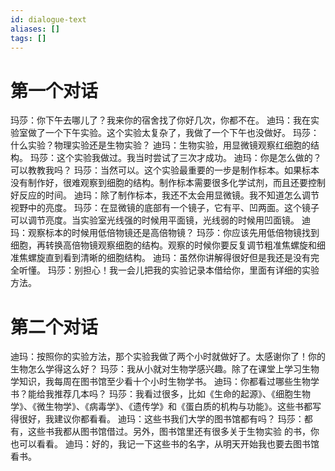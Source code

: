 ```yaml
---
id: dialogue-text
aliases: []
tags: []
---
```


# 第一个对话

玛莎：你下午去哪儿了？我来你的宿舍找了你好几次，你都不在。
迪玛：我在实验室做了一个下午实验。这个实验太复杂了，我做了一个下午也没做好。
玛莎：什么实验？物理实验还是生物实验？
迪玛：生物实验，用显微镜观察红细胞的结构。
玛莎：这个实验我做过。我当时尝试了三次才成功。
迪玛：你是怎么做的？可以教教我吗？
玛莎：当然可以。这个实验最重要的一步是制作标本。如果标本没有制作好，很难观察到细胞的结构。制作标本需要很多化学试剂，而且还要控制好反应的时间。
迪玛：除了制作标本，我还不太会用显微镜。我不知道怎么调节视野中的亮度。
玛莎：在显微镜的底部有一个镜子，它有平、凹两面。这个镜子可以调节亮度。当实验室光线强的时候用平面镜，光线弱的时候用凹面镜。
迪玛：观察标本的时候用低倍物镜还是高倍物镜？
玛莎：你应该先用低倍物镜找到细胞，再转换高倍物镜观察细胞的结构。观察的时候你要反复调节粗准焦螺旋和细准焦螺旋直到看到清晰的细胞结构。
迪玛：虽然你讲解得很好但是我还是没有完全听懂。
玛莎：别担心！我一会儿把我的实验记录本借给你，里面有详细的实验方法。

# 第二个对话

迪玛：按照你的实验方法，那个实验我做了两个小时就做好了。太感谢你了！你的生物怎么学得这么好？
玛莎：我从小就对生物学感兴趣。除了在课堂上学习生物学知识，我每周在图书馆至少看十个小时生物学书。
迪玛：你都看过哪些生物学书？能给我推荐几本吗？
玛莎：我看过很多，比如《生命的起源》、《细胞生物学》、《微生物学》、《病毒学》、《遗传学》和《蛋白质的机构与功能》。这些书都写得很好，我建议你都看看。
迪玛：这些书我们大学的图书馆都有吗？
玛莎：都有，这些书我都从图书馆借过。另外，图书馆里还有很多关于生物实验
的书，你也可以看看。
迪玛：好的，我记一下这些书的名字，从明天开始我也要去图书馆看书。
